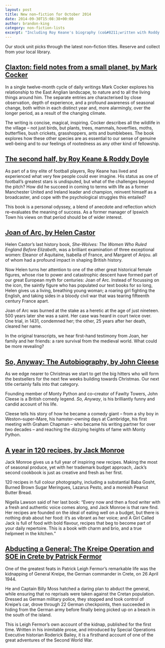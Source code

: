 ```yaml
---
layout: post
title: New non–fiction for October 2014
date: 2014-09-30T15:08:38+00:00
author: brandon-king
category: non-fiction-lists
excerpt: "Including Roy Keane's biography (co&#8211;written with Roddy Doyle), John Cleese's autobiography and a fantastic new history of Joan of Arc."
---
```

<div class="panel">
  <p>
    Our stock unit picks through the latest non–fiction titles. Reserve and collect from your local library.
  </p>
</div>

## [Claxton: field notes from a small planet, by Mark Cocker](https://suffolk.spydus.co.uk/cgi-bin/spydus.exe/ENQ/OPAC/BIBENQ/3204774?QRY=CTIBIB%3C%20IRN%2840991280%29&QRYTEXT=Claxton%20%3A%20field%20notes%20from%20a%20small%20planet)

In a single twelve-month cycle of daily writings Mark Cocker explores his relationship to the East Anglian landscape, to nature and to all the living things around him. The separate entries are characterised by close observation, depth of experience, and a profound awareness of seasonal change, both within in each distinct year and, more alarmingly, over the longer period, as a result of the changing climate.

The writing is concise, magical, inspiring. Cocker describes all the wildlife in the village – not just birds, but plants, trees, mammals, hoverflies, moths, butterflies, bush crickets, grasshoppers, ants and bumblebees. The book explores how these other species are as essential to our sense of genuine well-being and to our feelings of rootedness as any other kind of fellowship.

## [The second half, by Roy Keane & Roddy Doyle](https://suffolk.spydus.co.uk/cgi-bin/spydus.exe/ENQ/OPAC/BIBENQ/3209537?QRY=CTIBIB%3C%20IRN%28872606%29&QRYTEXT=The%20second%20half)

As part of a tiny elite of football players, Roy Keane has lived and experienced what very few people could ever imagine. His status as one of football&#8217;s greatest stars is undisputed, but what of the challenges beyond the pitch? How did he succeed in coming to terms with life as a former Manchester United and Ireland leader and champion, reinvent himself as a broadcaster, and cope with the psychological struggles this entailed?

This book is a personal odyssey, a blend of anecdote and reflection which re–evaluates the meaning of success. As a former manager of Ipswich Town his views on that period should be of wider interest.

## [Joan of Arc, by Helen Castor](https://suffolk.spydus.co.uk/cgi-bin/spydus.exe/ENQ/OPAC/BIBENQ/1719412?QRY=CTIBIB%3C%20IRN(44979138)&QRYTEXT=Joan%20of%20Arc%20%3A%20a%20history)

Helen Castor’s last history book, <cite>She-Wolves: The Women Who Ruled England Before Elizabeth</cite>, was a brilliant examination of three exceptional women: Eleanor of Aquitaine, Isabella of France, and Margaret of Anjou. all of whom had a profound impact in shaping British history.

Now Helen turns her attention to one of the other great historical female figures, whose rise to power and catastrophic descent have formed part of our great European myth for centuries: Joan of Arc. Instead of focussing on the icon, the saintly figure who has populated our text books for so long, Helen gives us a living, breathing young woman; a roaring girl fighting the English, and taking sides in a bloody civil war that was tearing fifteenth century France apart.

Joan of Arc was burned at the stake as a heretic at the age of just nineteen. 500 years later she was a saint. Her case was heard in court twice over. One trial, in 1431, condemned her; the other, 25 years after her death, cleared her name.

In the original transcripts, we hear first-hand testimony from Joan, her family and her friends: a rare survival from the medieval world. What could be more revealing?

## [So, Anyway: The Autobiography, by John Cleese](https://suffolk.spydus.co.uk/cgi-bin/spydus.exe/ENQ/OPAC/BIBENQ/1724495?QRY=CTIBIB%3C%20IRN(45373389)&QRYTEXT=So%2C%20anyway)

As we edge nearer to Christmas we start to get the big hitters who will form the bestsellers for the next few weeks building towards Christmas. Our next title certainly falls into that category.

Founding member of Monty Python and co–creator of Fawlty Towers, John Cleese is a British comedy legend. <cite>So, Anyway</cite>, is his brilliantly funny and candid account of his life.

Cleese tells his story of how he became a comedy giant – from a shy boy in Weston–super–Mare, his hamster–owning days at Cambridge, his first meeting with Graham Chapman – who became his writing partner for over two decades – and reaching the dizzying heights of fame with Monty Python.

## [A year in 120 recipes, by Jack Monroe](https://suffolk.spydus.co.uk/cgi-bin/spydus.exe/ENQ/OPAC/BIBENQ/3212037?QRY=CTIBIB%3C%20IRN%2841824869%29&QRYTEXT=A%20year%20in%20120%20recipes)

Jack Monroe gives us a full year of inspiring new recipes. Making the most of seasonal produce, yet with her trademark budget approach, Jack&#8217;s second cookbook is just as creative and fresh as her first.

120 recipes in full colour photography, including a substantial Baba Gosht, Burned Brown Sugar Meringues, Lazarus Pesto, and a moreish Peanut Butter Bread.

Nigella Lawson said of her last book: <q>Every now and then a food writer with a fresh and authentic voice comes along, and Jack Monroe is that rare find. Her recipes are founded on the ideal of eating well on a budget, but there is nothing drab about her food: it’s as vibrant as her voice; and A Girl Called Jack is full of food with bold flavour, recipes that beg to become part of your daily repertoire. This is a book with charm and brio, and a true helpmeet in the kitchen.</q>

## [Abducting a General: The Kreipe Operation and SOE in Crete by Patrick Fermor](https://suffolk.spydus.co.uk/cgi-bin/spydus.exe/ENQ/OPAC/BIBENQ/1727026?QRY=CTIBIB%3C%20IRN(45622014)&QRYTEXT=Abducting%20a%20general%20%3A%20the%20Kreipe%20Operation%20and%20SOE%20in%20Crete)

One of the greatest feats in Patrick Leigh Fermor&#8217;s remarkable life was the kidnapping of General Kreipe, the German commander in Crete, on 26 April 1944.

He and Captain Billy Moss hatched a daring plan to abduct the general, while ensuring that no reprisals were taken against the Cretan population. Dressed as German military police, they stopped and took control of Kreipe&#8217;s car, drove through 22 German checkpoints, then succeeded in hiding from the German army before finally being picked up on a beach in the south of the island.

This is Leigh Fermor&#8217;s own account of the kidnap, published for the first time. Written in his inimitable prose, and introduced by Special Operations Executive historian Roderick Bailey, it is a firsthand account of one of the great adventures of the Second World War.
